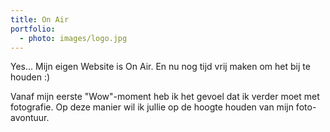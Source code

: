 ```yaml
---
title: On Air
portfolio:
  - photo: images/logo.jpg
---
```


Yes... Mijn eigen Website is On Air. En nu nog tijd vrij maken om het bij te houden :)

<!--more-->

Vanaf mijn eerste "Wow"-moment heb ik het gevoel dat ik verder moet met fotografie.
Op deze manier wil ik jullie op de hoogte houden van mijn foto-avontuur.

